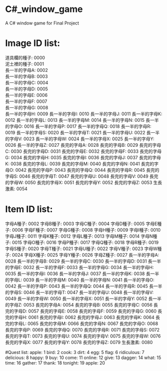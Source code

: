 # C#_window_game
A C# window game for Final Project

# Image ID list:
道具欄的種子: 0000  
泥土裡的種子: 0001  
長一半的字母A: 0002  
長一半的字母B: 0003  
長一半的字母C: 0004  
長一半的字母D: 0005  
長一半的字母E: 0006  
長一半的字母F: 0007  
長一半的字母G: 0008  
長一半的字母H: 0009
長一半的字母I: 0010
長一半的字母J: 0011
長一半的字母K: 0012
長一半的字母L: 0013
長一半的字母M: 0014
長一半的字母N: 0015
長一半的字母O: 0016
長一半的字母P: 0017
長一半的字母Q: 0018
長一半的字母R: 0019
長一半的字母S: 0020
長一半的字母T: 0021
長一半的字母U: 0022
長一半的字母V: 0023
長一半的字母W: 0024
長一半的字母X: 0025
長一半的字母Y: 0026
長一半的字母Z: 0027
長完的字母A: 0028
長完的字母B: 0029
長完的字母C: 0030
長完的字母D: 0031
長完的字母E: 0032
長完的字母F: 0033
長完的字母G: 0034
長完的字母H: 0035
長完的字母I: 0036
長完的字母J: 0037
長完的字母K: 0038
長完的字母L: 0039
長完的字母M: 0040
長完的字母N: 0041
長完的字母O: 0042
長完的字母P: 0043
長完的字母Q: 0044
長完的字母R: 0045
長完的字母S: 0046
長完的字母T: 0047
長完的字母U: 0048
長完的字母V: 0049
長完的字母W: 0050
長完的字母X: 0051
長完的字母Y: 0052
長完的字母Z: 0053
生長激素:	 0054

# Item ID list:
字母A種子: 0002
字母B種子: 0003
字母C種子: 0004
字母D種子: 0005
字母E種子: 0006
字母F種子: 0007
字母G種子: 0008
字母H種子: 0009
字母I種子: 0010
字母J種子: 0011
字母K種子: 0012
字母L種子: 0013
字母M種子: 0014
字母N種子: 0015
字母O種子: 0016
字母P種子: 0017
字母Q種子: 0018
字母R種子: 0019
字母S種子: 0020
字母T種子: 0021
字母U種子: 0022
字母V種子: 0023
字母W種子: 0024
字母X種子: 0025
字母Y種子: 0026
字母Z種子: 0027
長一半的字母A: 0028
長一半的字母B: 0029
長一半的字母C: 0030
長一半的字母D: 0031
長一半的字母E: 0032
長一半的字母F: 0033
長一半的字母G: 0034
長一半的字母H: 0035
長一半的字母I: 0036
長一半的字母J: 0037
長一半的字母K: 0038
長一半的字母L: 0039
長一半的字母M: 0040
長一半的字母N: 0041
長一半的字母O: 0042
長一半的字母P: 0043
長一半的字母Q: 0044
長一半的字母R: 0045
長一半的字母S: 0046
長一半的字母T: 0047
長一半的字母U: 0048
長一半的字母V: 0049
長一半的字母W: 0050
長一半的字母X: 0051
長一半的字母Y: 0052
長一半的字母Z: 0053
長完的字母A: 0054
長完的字母B: 0055
長完的字母C: 0056
長完的字母D: 0057
長完的字母E: 0058
長完的字母F: 0059
長完的字母G: 0060
長完的字母H: 0061
長完的字母I: 0062
長完的字母J: 0063
長完的字母K: 0064
長完的字母L: 0065
長完的字母M: 0066
長完的字母N: 0067
長完的字母O: 0068
長完的字母P: 0069
長完的字母Q: 0070
長完的字母R: 0071
長完的字母S: 0072
長完的字母T: 0073
長完的字母U: 0074
長完的字母V: 0075
長完的字母W: 0076
長完的字母X: 0077
長完的字母Y: 0078
長完的字母Z: 0079
生長激素:  	 0080

#Quest list:
apple:		1
bird: 		2
cook: 		3
dirt: 		4
egg: 		5
flag: 		6
ridiculous: 7
delicious:	8
happy:		9
buy:		10
come:		11
online:		12
give:		13
dagger:		14
what:		15
time:		16
gather:		17
thank:		18
tonight:	19
apple:		20
			
			
			
